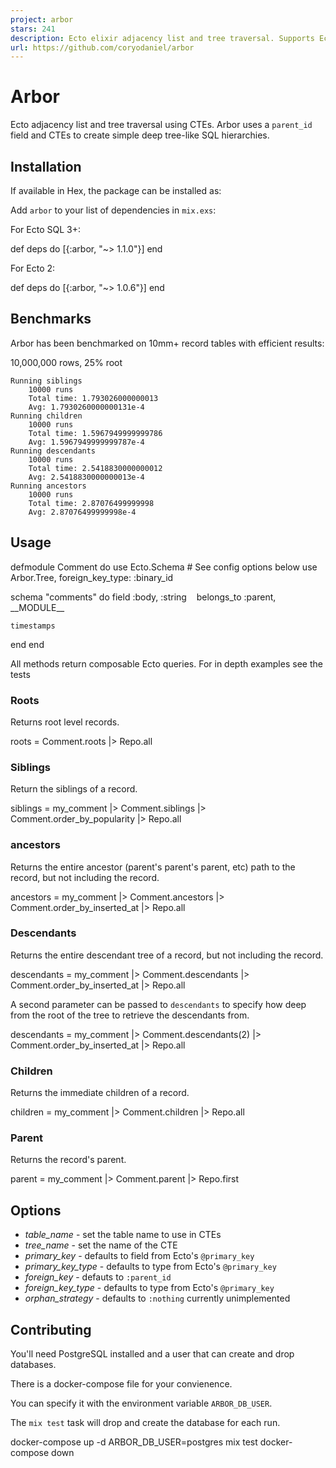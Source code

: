 ```yaml
---
project: arbor
stars: 241
description: Ecto elixir adjacency list and tree traversal. Supports Ecto versions 2 and 3.
url: https://github.com/coryodaniel/arbor
---
```


Arbor
=====

Ecto adjacency list and tree traversal using CTEs. Arbor uses a `parent_id` field and CTEs to create simple deep tree-like SQL hierarchies.

Installation
------------

If available in Hex, the package can be installed as:

Add `arbor` to your list of dependencies in `mix.exs`:

For Ecto SQL 3+:

  def deps do
    \[{:arbor, "~> 1.1.0"}\]
  end

For Ecto 2:

  def deps do
    \[{:arbor, "~> 1.0.6"}\]
  end

Benchmarks
----------

Arbor has been benchmarked on 10mm+ record tables with efficient results:

10,000,000 rows, 25% root

```
Running siblings
	10000 runs
	Total time: 1.793026000000013
	Avg: 1.7930260000000131e-4
Running children
	10000 runs
	Total time: 1.5967949999999786
	Avg: 1.5967949999999787e-4
Running descendants
	10000 runs
	Total time: 2.5418830000000012
	Avg: 2.5418830000000013e-4
Running ancestors
	10000 runs
	Total time: 2.87076499999998
	Avg: 2.87076499999998e-4
```

Usage
-----

defmodule Comment do
  use Ecto.Schema
  \# See config options below
  use Arbor.Tree, foreign\_key\_type: :binary\_id

  schema "comments" do
    field :body, :string
    belongs\_to :parent, \_\_MODULE\_\_

    timestamps
  end
end

All methods return composable Ecto queries. For in depth examples see the tests

### Roots

Returns root level records.

roots \= Comment.roots
        |> Repo.all

### Siblings

Return the siblings of a record.

siblings \= my\_comment
           |> Comment.siblings
           |> Comment.order\_by\_popularity
           |> Repo.all

### ancestors

Returns the entire ancestor (parent's parent's parent, etc) path to the record, but not including the record.

ancestors \= my\_comment
              |> Comment.ancestors
              |> Comment.order\_by\_inserted\_at
              |> Repo.all

### Descendants

Returns the entire descendant tree of a record, but not including the record.

descendants \= my\_comment
              |> Comment.descendants
              |> Comment.order\_by\_inserted\_at
              |> Repo.all

A second parameter can be passed to `descendants` to specify how deep from the root of the tree to retrieve the descendants from.

descendants \= my\_comment
              |> Comment.descendants(2)
              |> Comment.order\_by\_inserted\_at
              |> Repo.all

### Children

Returns the immediate children of a record.

children \= my\_comment
           |> Comment.children
           |> Repo.all

### Parent

Returns the record's parent.

parent \= my\_comment
         |> Comment.parent
         |> Repo.first

Options
-------

-   _table\_name_ - set the table name to use in CTEs
-   _tree\_name_ - set the name of the CTE
-   _primary\_key_ - defaults to field from Ecto's `@primary_key`
-   _primary\_key\_type_ - defaults to type from Ecto's `@primary_key`
-   _foreign\_key_ - defauts to `:parent_id`
-   _foreign\_key\_type_ - defaults to type from Ecto's `@primary_key`
-   _orphan\_strategy_ - defaults to `:nothing` currently unimplemented

Contributing
------------

You'll need PostgreSQL installed and a user that can create and drop databases.

There is a docker-compose file for your convienence.

You can specify it with the environment variable `ARBOR_DB_USER`.

The `mix test` task will drop and create the database for each run.

docker-compose up -d
ARBOR\_DB\_USER=postgres mix test
docker-compose down
